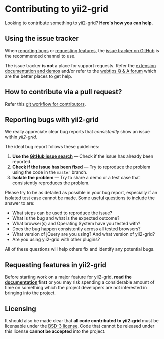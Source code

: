 Contributing to yii2-grid
=========================
Looking to contribute something to yii2-grid? **Here's how you can help.**

Using the issue tracker
-----------------------
When [reporting bugs][reporting-bugs] or
[requesting features][requesting-features], the
[issue tracker on GitHub][issue-tracker] is the recommended channel to use.

The issue tracker **is not** a place for support requests. Refer the 
[extension documentation and demos](http://demos.krajee.com/dynagrid) and/or refer to the
[webtips Q & A forum](http://webtips.krajee.com/questions) which are the better places to get help.

How to contribute via a pull request?
-------------------------------------
Refer this [git workflow for contributors](.github/GIT-WORKFLOW.md).

Reporting bugs with yii2-grid
---------------------------------
We really appreciate clear bug reports that _consistently_ show an issue
within _yii2-grid_.

The ideal bug report follows these guidelines:

1. **Use the [GitHub issue search][issue-search]**  &mdash; Check if the issue
   has already been reported.
2. **Check if the issue has been fixed**  &mdash; Try to reproduce the problem
   using the code in the `master` branch.
3. **Isolate the problem**  &mdash; Try to share a demo or a test case that
   consistently reproduces the problem.

Please try to be as detailed as possible in your bug report, especially if an
isolated test case cannot be made. Some useful questions to include the answer
to are:

- What steps can be used to reproduce the issue?
- What is the bug and what is the expected outcome?
- What browser(s) and Operating System have you tested with?
- Does the bug happen consistently across all tested browsers?
- What version of jQuery are you using? And what version of yii2-grid?
- Are you using yii2-grid with other plugins?

All of these questions will help others fix and identify any potential bugs.

Requesting features in yii2-grid
------------------------------------------
Before starting work on a major feature for yii2-grid, **read the
[documentation](http://demos.krajee.com/dynagrid)  first** or you may risk spending a considerable amount of
time on something which the project developers are not interested in bringing into the project.

Licensing
---------

It should also be made clear that **all code contributed to yii2-grid** must be
licensable under the [BSD-3 license][licensing].  Code that cannot be released
under this license **cannot be accepted** into the project.

[issue-search]: https://github.com/kartik-v/yii2-grid/search?q=&type=Issues
[issue-tracker]: https://github.com/kartik-v/yii2-grid/issues
[licensing]: https://github.com/kartik-v/yii2-grid/blob/master/LICENSE.md
[reporting-bugs]: #reporting-bugs-with-yii2-grid
[requesting-features]: #requesting-features-in-yii2-grid
